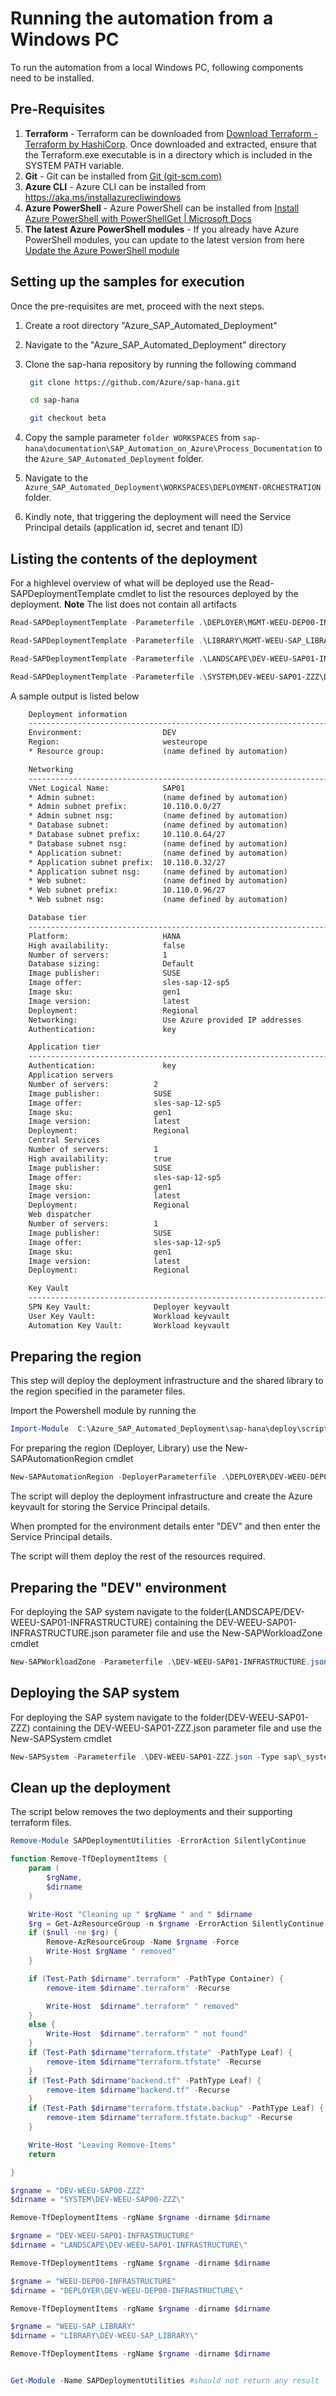 ﻿# Running the automation from a Windows PC

To run the automation from a local Windows PC, following components need to be installed.

## **Pre-Requisites**

1. **Terraform** - Terraform can be downloaded from [Download Terraform - Terraform by HashiCorp](https://www.terraform.io/downloads.html). Once downloaded and extracted, ensure that the Terraform.exe executable is in a directory which is included in the SYSTEM PATH variable.
2. **Git** - Git can be installed from [Git (git-scm.com)](https://git-scm.com/)
3. **Azure CLI** - Azure CLI can be installed from <https://aka.ms/installazurecliwindows>
4. **Azure PowerShell** - Azure PowerShell can be installed from [Install Azure PowerShell with PowerShellGet | Microsoft Docs](https://docs.microsoft.com/en-us/powershell/azure/install-az-ps?view=azps-5.5.0)
5. **The latest Azure PowerShell modules** - If you already have Azure PowerShell modules, you can update to the latest version from here [Update the Azure PowerShell module](https://docs.microsoft.com/en-us/powershell/azure/install-az-ps?view=azps-5.5.0#update-the-azure-powershell-module)

## **Setting up the samples for execution**

Once the pre-requisites are met, proceed with the next steps.

1. Create a root directory "Azure_SAP_Automated_Deployment"
2. Navigate to the "Azure_SAP_Automated_Deployment" directory
3. Clone the sap-hana repository by running the following command

   ```bash
    git clone https://github.com/Azure/sap-hana.git

    cd sap-hana

    git checkout beta
   ```

4. Copy the sample parameter `folder WORKSPACES` from
   `sap-hana\documentation\SAP_Automation_on_Azure\Process_Documentation` to the `Azure_SAP_Automated_Deployment` folder.

5. Navigate to the `Azure_SAP_Automated_Deployment\WORKSPACES\DEPLOYMENT-ORCHESTRATION` folder.

6. Kindly note, that triggering the deployment will need the Service Principal details (application id, secret and tenant ID)

## **Listing the contents of the deployment**

For a highlevel overview of what will be deployed use the Read-SAPDeploymentTemplate cmdlet to list the resources deployed by the deployment. **Note** The list does not contain all artifacts

```powershell
Read-SAPDeploymentTemplate -Parameterfile .\DEPLOYER\MGMT-WEEU-DEP00-INFRASTRUCTURE\MGMT-WEEU-DEP00-INFRASTRUCTURE.json -Type sap_deployer

Read-SAPDeploymentTemplate -Parameterfile .\LIBRARY\MGMT-WEEU-SAP_LIBRARY\MGMT-WEEU-SAP_LIBRARY.json -Type sap_library

Read-SAPDeploymentTemplate -Parameterfile .\LANDSCAPE\DEV-WEEU-SAP01-INFRASTRUCTURE\DEV-WEEU-SAP01-INFRASTRUCTURE.json -Type sap_landscape

Read-SAPDeploymentTemplate -Parameterfile .\SYSTEM\DEV-WEEU-SAP01-ZZZ\DEV-WEEU-SAP01-ZZZ.json -Type sap_system

```

A sample output is listed below

```txt
    Deployment information
    ----------------------------------------------------------------------------
    Environment:                  DEV
    Region:                       westeurope
    * Resource group:             (name defined by automation)

    Networking
    ----------------------------------------------------------------------------
    VNet Logical Name:            SAP01
    * Admin subnet:               (name defined by automation)
    * Admin subnet prefix:        10.110.0.0/27
    * Admin subnet nsg:           (name defined by automation)
    * Database subnet:            (name defined by automation)
    * Database subnet prefix:     10.110.0.64/27
    * Database subnet nsg:        (name defined by automation)
    * Application subnet:         (name defined by automation)
    * Application subnet prefix:  10.110.0.32/27
    * Application subnet nsg:     (name defined by automation)
    * Web subnet:                 (name defined by automation)
    * Web subnet prefix:          10.110.0.96/27
    * Web subnet nsg:             (name defined by automation)

    Database tier
    ----------------------------------------------------------------------------
    Platform:                     HANA
    High availability:            false
    Number of servers:            1
    Database sizing:              Default
    Image publisher:              SUSE
    Image offer:                  sles-sap-12-sp5
    Image sku:                    gen1
    Image version:                latest
    Deployment:                   Regional
    Networking:                   Use Azure provided IP addresses
    Authentication:               key

    Application tier
    ----------------------------------------------------------------------------
    Authentication:               key
    Application servers
    Number of servers:          2
    Image publisher:            SUSE
    Image offer:                sles-sap-12-sp5
    Image sku:                  gen1
    Image version:              latest
    Deployment:                 Regional
    Central Services
    Number of servers:          1
    High availability:          true
    Image publisher:            SUSE
    Image offer:                sles-sap-12-sp5
    Image sku:                  gen1
    Image version:              latest
    Deployment:                 Regional
    Web dispatcher
    Number of servers:          1
    Image publisher:            SUSE
    Image offer:                sles-sap-12-sp5
    Image sku:                  gen1
    Image version:              latest
    Deployment:                 Regional

    Key Vault
    ----------------------------------------------------------------------------
    SPN Key Vault:              Deployer keyvault
    User Key Vault:             Workload keyvault
    Automation Key Vault:       Workload keyvault

```

## **Preparing the region**

This step will deploy the deployment infrastructure and the shared library to the region specified in the parameter files.

Import the Powershell module by running the

```PowerShell
Import-Module  C:\Azure_SAP_Automated_Deployment\sap-hana\deploy\scripts\pwsh\SAPDeploymentUtilities\Output\SAPDeploymentUtilities\SAPDeploymentUtilities.psd1
```

For preparing the region (Deployer, Library) use the New-SAPAutomationRegion cmdlet

```PowerShell
New-SAPAutomationRegion -DeployerParameterfile .\DEPLOYER\DEV-WEEU-DEP00-INFRASTRUCTURE\DEV-WEEU-DEP00-INFRASTRUCTURE.json  -LibraryParameterfile .\LIBRARY\DEV-WEEU-SAP_LIBRARY\DEV-WEEU-SAP_LIBRARY.json
```

The script will deploy the deployment infrastructure and create the Azure keyvault for storing the Service Principal details.

When prompted for the environment details enter "DEV" and then enter the Service Principal details.

The script will them deploy the rest of the resources required.

## **Preparing the "DEV" environment**

For deploying the SAP system navigate to the folder(LANDSCAPE/DEV-WEEU-SAP01-INFRASTRUCTURE) containing the DEV-WEEU-SAP01-INFRASTRUCTURE.json parameter file and use the New-SAPWorkloadZone cmdlet

```PowerShell
New-SAPWorkloadZone -Parameterfile .\DEV-WEEU-SAP01-INFRASTRUCTURE.json
```

## **Deploying the SAP system**

For deploying the SAP system navigate to the folder(DEV-WEEU-SAP01-ZZZ) containing the DEV-WEEU-SAP01-ZZZ.json parameter file and use the New-SAPSystem cmdlet

```PowerShell
New-SAPSystem -Parameterfile .\DEV-WEEU-SAP01-ZZZ.json -Type sap\_system
```

## **Clean up the deployment**

The script below removes the two deployments and their supporting terraform files.

```PowerShell
Remove-Module SAPDeploymentUtilities -ErrorAction SilentlyContinue

function Remove-TfDeploymentItems {
    param (
        $rgName,
        $dirname
    )

    Write-Host "Cleaning up " $rgName " and " $dirname
    $rg = Get-AzResourceGroup -n $rgname -ErrorAction SilentlyContinue
    if ($null -ne $rg) {
        Remove-AzResourceGroup -Name $rgname -Force
        Write-Host $rgName " removed"
    }

    if (Test-Path $dirname".terraform" -PathType Container) {
        remove-item $dirname".terraform" -Recurse

        Write-Host  $dirname".terraform" " removed"
    }
    else {
        Write-Host  $dirname".terraform" " not found"
    }
    if (Test-Path $dirname"terraform.tfstate" -PathType Leaf) {
        remove-item $dirname"terraform.tfstate" -Recurse
    }
    if (Test-Path $dirname"backend.tf" -PathType Leaf) {
        remove-item $dirname"backend.tf" -Recurse
    }
    if (Test-Path $dirname"terraform.tfstate.backup" -PathType Leaf) {
        remove-item $dirname"terraform.tfstate.backup" -Recurse
    }

    Write-Host "Leaving Remove-Items"
    return

}

$rgname = "DEV-WEEU-SAP00-ZZZ"
$dirname = "SYSTEM\DEV-WEEU-SAP00-ZZZ\"

Remove-TfDeploymentItems -rgName $rgname -dirname $dirname

$rgname = "DEV-WEEU-SAP01-INFRASTRUCTURE"
$dirname = "LANDSCAPE\DEV-WEEU-SAP01-INFRASTRUCTURE\"

Remove-TfDeploymentItems -rgName $rgname -dirname $dirname

$rgname = "WEEU-DEP00-INFRASTRUCTURE"
$dirname = "DEPLOYER\DEV-WEEU-DEP00-INFRASTRUCTURE\"

Remove-TfDeploymentItems -rgName $rgname -dirname $dirname

$rgname = "WEEU-SAP_LIBRARY"
$dirname = "LIBRARY\DEV-WEEU-SAP_LIBRARY\"

Remove-TfDeploymentItems -rgName $rgname -dirname $dirname


Get-Module -Name SAPDeploymentUtilities #should not return any result
```
